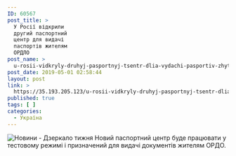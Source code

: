```yaml
---
ID: 60567
post_title: >
  У Росії відкрили
  другий паспортний
  центр для видачі
  паспортів жителям
  ОРДЛО
post_name: >
  u-rosii-vidkryly-druhyj-pasportnyj-tsentr-dlia-vydachi-pasportiv-zhyteliam-ordlo
post_date: 2019-05-01 02:58:44
layout: post
link: >
  https://35.193.205.123/u-rosii-vidkryly-druhyj-pasportnyj-tsentr-dlia-vydachi-pasportiv-zhyteliam-ordlo/
published: true
tags: [ ]
categories:
  - Україна
---
```

 <img src="https://image.zn.ua/media/images/645x426/Jul2016/153734.jpg" alt="Новини - Дзеркало тижня"/> Новий паспортний центр буде працювати у тестовому режимі і призначений для видачі документів жителям ОРДО. 